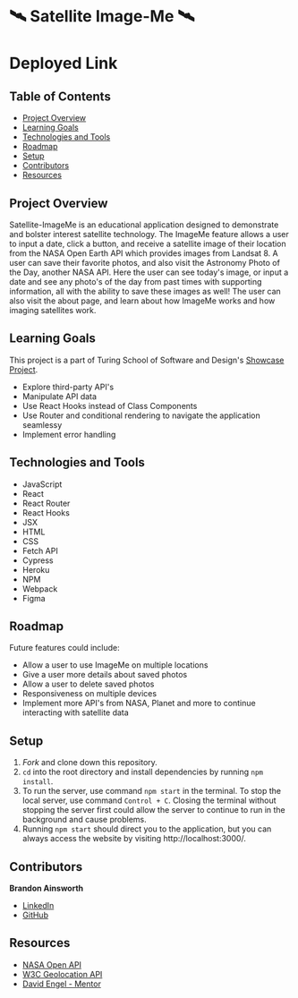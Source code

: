 # 🛰 Satellite Image-Me 🛰

# Deployed Link


## Table of Contents
- [Project Overview](#project-overview)
- [Learning Goals](#learning-goals)
- [Technologies and Tools](#technologies-and-tools)
- [Roadmap](#roadmap)
- [Setup](#setup)
- [Contributors](#contributors)
- [Resources](#resources)

## Project Overview
Satellite-ImageMe is an educational application designed to demonstrate and bolster interest satellite technology. The ImageMe feature allows a user to input a date, click a button, and receive a satellite image of their location from the NASA Open Earth API which provides images from Landsat 8. A user can save their favorite photos, and also visit the Astronomy Photo of the Day, another NASA API. Here the user can see today's image, or input a date and see any photo's of the day from past times with supporting information, all with the ability to save these images as well! The user can also visit the about page, and learn about how ImageMe works and how imaging satellites work.



## Learning Goals
This project is a part of Turing School of Software and Design's [Showcase Project](https://frontend.turing.edu/projects/module-3/showcase.html).

* Explore third-party API's
* Manipulate API data
* Use React Hooks instead of Class Components
* Use Router and conditional rendering to navigate the application seamlessy
* Implement error handling

## Technologies and Tools


* JavaScript
* React
* React Router
* React Hooks
* JSX
* HTML
* CSS
* Fetch API
* Cypress
* Heroku
* NPM
* Webpack
* Figma


## Roadmap
Future features could include:
* Allow a user to use ImageMe on multiple locations
* Give a user more details about saved photos
* Allow a user to delete saved photos
* Responsiveness on multiple devices
* Implement more API's from NASA, Planet and more to continue interacting with satellite data

## Setup
1. _Fork_ and clone down this repository.
2. `cd` into the root directory and install dependencies by running `npm install`.
3. To run the server, use command `npm start` in the terminal. To stop the local server, use command `Control + C`. Closing the terminal without stopping the server first could allow the server to continue to run in the background and cause problems.
4. Running `npm start` should direct you to the application, but you can always access the website by visiting http://localhost:3000/.

## Contributors
**Brandon Ainsworth**
* [LinkedIn](https://www.linkedin.com/in/ainsworth-brandon/)
* [GitHub](https://github.com/BrandonAinsworth)

## Resources
- [NASA Open API](https://api.nasa.gov/)
- [W3C Geolocation API](https://www.w3.org/TR/geolocation/)
- [David Engel - Mentor](https://github.com/David5280)

